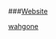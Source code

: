 ###[Website](https://alextofus.github.io/alextofus-bio/)

[wahgone](https://cdn.discordapp.com/emojis/1172296845763027024.gif?size=48&quality=lossless&name=wahgone)
